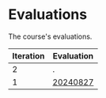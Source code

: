 # Evaluations

The course's evaluations.

Iteration|Evaluation
---------|------------------------------
2        |.
1        |[20240827](20240827/README.md)
